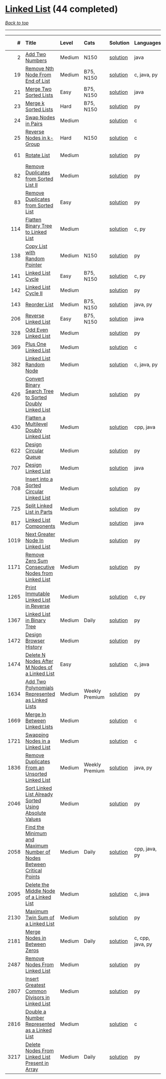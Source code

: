 # [Linked List](<https://leetcode.com/tag/Linked-List/>) (44 completed)

*[Back to top](<../../README.md>)*

------

|    # | Title                                                                                                                                                                        | Level   | Cats           | Solution                                                                                        | Languages        | Date Complete   |
|-----:|:-----------------------------------------------------------------------------------------------------------------------------------------------------------------------------|:--------|:---------------|:------------------------------------------------------------------------------------------------|:-----------------|:----------------|
|    2 | [Add Two Numbers](<https://leetcode.com/problems/add-two-numbers>)                                                                                                           | Medium  | N150           | [solution](<../_2. Add Two Numbers.md>)                                                         | java             | May 22, 2024    |
|   19 | [Remove Nth Node From End of List](<https://leetcode.com/problems/remove-nth-node-from-end-of-list>)                                                                         | Medium  | B75, N150      | [solution](<../_19. Remove Nth Node From End of List.md>)                                       | c, java, py      | Jun 07, 2024    |
|   21 | [Merge Two Sorted Lists](<https://leetcode.com/problems/merge-two-sorted-lists>)                                                                                             | Easy    | B75, N150      | [solution](<../_21. Merge Two Sorted Lists.md>)                                                 | java             | May 22, 2024    |
|   23 | [Merge k Sorted Lists](<https://leetcode.com/problems/merge-k-sorted-lists>)                                                                                                 | Hard    | B75, N150      | [solution](<../_23. Merge k Sorted Lists.md>)                                                   | py               | Jun 17, 2024    |
|   24 | [Swap Nodes in Pairs](<https://leetcode.com/problems/swap-nodes-in-pairs>)                                                                                                   | Medium  |                | [solution](<../_24. Swap Nodes in Pairs.md>)                                                    | c                | Jun 07, 2024    |
|   25 | [Reverse Nodes in k-Group](<https://leetcode.com/problems/reverse-nodes-in-k-group>)                                                                                         | Hard    | N150           | [solution](<../_25. Reverse Nodes in k-Group.md>)                                               | c                | Jun 07, 2024    |
|   61 | [Rotate List](<https://leetcode.com/problems/rotate-list>)                                                                                                                   | Medium  |                | [solution](<../_61. Rotate List.md>)                                                            | py               | Jun 22, 2024    |
|   82 | [Remove Duplicates from Sorted List II](<https://leetcode.com/problems/remove-duplicates-from-sorted-list-ii>)                                                               | Medium  |                | [solution](<../_82. Remove Duplicates from Sorted List II.md>)                                  | py               | Jul 04, 2024    |
|   83 | [Remove Duplicates from Sorted List](<https://leetcode.com/problems/remove-duplicates-from-sorted-list>)                                                                     | Easy    |                | [solution](<../_83. Remove Duplicates from Sorted List.md>)                                     | py               | Aug 30, 2024    |
|  114 | [Flatten Binary Tree to Linked List](<https://leetcode.com/problems/flatten-binary-tree-to-linked-list>)                                                                     | Medium  |                | [solution](<../_114. Flatten Binary Tree to Linked List.md>)                                    | c, py            | Jun 11, 2024    |
|  138 | [Copy List with Random Pointer](<https://leetcode.com/problems/copy-list-with-random-pointer>)                                                                               | Medium  | N150           | [solution](<../_138. Copy List with Random Pointer.md>)                                         | py               | Jun 27, 2024    |
|  141 | [Linked List Cycle](<https://leetcode.com/problems/linked-list-cycle>)                                                                                                       | Easy    | B75, N150      | [solution](<../_141. Linked List Cycle.md>)                                                     | c, py            | Jun 04, 2024    |
|  142 | [Linked List Cycle II](<https://leetcode.com/problems/linked-list-cycle-ii>)                                                                                                 | Medium  |                | [solution](<../_142. Linked List Cycle II.md>)                                                  | py               | Jun 26, 2024    |
|  143 | [Reorder List](<https://leetcode.com/problems/reorder-list>)                                                                                                                 | Medium  | B75, N150      | [solution](<../_143. Reorder List.md>)                                                          | java, py         | Jun 11, 2024    |
|  206 | [Reverse Linked List](<https://leetcode.com/problems/reverse-linked-list>)                                                                                                   | Easy    | B75, N150      | [solution](<../_206. Reverse Linked List.md>)                                                   | java             | Jun 27, 2024    |
|  328 | [Odd Even Linked List](<https://leetcode.com/problems/odd-even-linked-list>)                                                                                                 | Medium  |                | [solution](<../_328. Odd Even Linked List.md>)                                                  | py               | Jun 22, 2024    |
|  369 | [Plus One Linked List](<https://leetcode.com/problems/plus-one-linked-list>)                                                                                                 | Medium  |                | [solution](<../_369. Plus One Linked List.md>)                                                  | c                | Jul 04, 2024    |
|  382 | [Linked List Random Node](<https://leetcode.com/problems/linked-list-random-node>)                                                                                           | Medium  |                | [solution](<../_382. Linked List Random Node.md>)                                               | c, java, py      | Jun 22, 2024    |
|  426 | [Convert Binary Search Tree to Sorted Doubly Linked List](<https://leetcode.com/problems/convert-binary-search-tree-to-sorted-doubly-linked-list>)                           | Medium  |                | [solution](<../_426. Convert Binary Search Tree to Sorted Doubly Linked List.md>)               | py               | Jun 12, 2024    |
|  430 | [Flatten a Multilevel Doubly Linked List](<https://leetcode.com/problems/flatten-a-multilevel-doubly-linked-list>)                                                           | Medium  |                | [solution](<../_430. Flatten a Multilevel Doubly Linked List.md>)                               | cpp, java        | Jun 27, 2024    |
|  622 | [Design Circular Queue](<https://leetcode.com/problems/design-circular-queue>)                                                                                               | Medium  |                | [solution](<../_622. Design Circular Queue.md>)                                                 | py               | Jul 06, 2024    |
|  707 | [Design Linked List](<https://leetcode.com/problems/design-linked-list>)                                                                                                     | Medium  |                | [solution](<../_707. Design Linked List.md>)                                                    | java             | Jun 22, 2024    |
|  708 | [Insert into a Sorted Circular Linked List](<https://leetcode.com/problems/insert-into-a-sorted-circular-linked-list>)                                                       | Medium  |                | [solution](<../_708. Insert into a Sorted Circular Linked List.md>)                             | py               | Jun 22, 2024    |
|  725 | [Split Linked List in Parts](<https://leetcode.com/problems/split-linked-list-in-parts>)                                                                                     | Medium  |                | [solution](<../_725. Split Linked List in Parts.md>)                                            | py               | Jun 22, 2024    |
|  817 | [Linked List Components](<https://leetcode.com/problems/linked-list-components>)                                                                                             | Medium  |                | [solution](<../_817. Linked List Components.md>)                                                | java             | Jul 04, 2024    |
| 1019 | [Next Greater Node In Linked List](<https://leetcode.com/problems/next-greater-node-in-linked-list>)                                                                         | Medium  |                | [solution](<../_1019. Next Greater Node In Linked List.md>)                                     | py               | Jun 22, 2024    |
| 1171 | [Remove Zero Sum Consecutive Nodes from Linked List](<https://leetcode.com/problems/remove-zero-sum-consecutive-nodes-from-linked-list>)                                     | Medium  |                | [solution](<../_1171. Remove Zero Sum Consecutive Nodes from Linked List.md>)                   | py               | Jun 15, 2024    |
| 1265 | [Print Immutable Linked List in Reverse](<https://leetcode.com/problems/print-immutable-linked-list-in-reverse>)                                                             | Medium  |                | [solution](<../_1265. Print Immutable Linked List in Reverse.md>)                               | c, py            | Jun 06, 2024    |
| 1367 | [Linked List in Binary Tree](<https://leetcode.com/problems/linked-list-in-binary-tree>)                                                                                     | Medium  | Daily          | [solution](<../_1367. Linked List in Binary Tree.md>)                                           | py               | Sep 07, 2024    |
| 1472 | [Design Browser History](<https://leetcode.com/problems/design-browser-history>)                                                                                             | Medium  |                | [solution](<../_1472. Design Browser History.md>)                                               | py               | Jul 06, 2024    |
| 1474 | [Delete N Nodes After M Nodes of a Linked List](<https://leetcode.com/problems/delete-n-nodes-after-m-nodes-of-a-linked-list>)                                               | Easy    |                | [solution](<../_1474. Delete N Nodes After M Nodes of a Linked List.md>)                        | c, java          | Jun 07, 2024    |
| 1634 | [Add Two Polynomials Represented as Linked Lists](<https://leetcode.com/problems/add-two-polynomials-represented-as-linked-lists>)                                           | Medium  | Weekly Premium | [solution](<../_1634. Add Two Polynomials Represented as Linked Lists.md>)                      | py               | Sep 06, 2024    |
| 1669 | [Merge In Between Linked Lists](<https://leetcode.com/problems/merge-in-between-linked-lists>)                                                                               | Medium  |                | [solution](<../_1669. Merge In Between Linked Lists.md>)                                        | c                | Jun 24, 2024    |
| 1721 | [Swapping Nodes in a Linked List](<https://leetcode.com/problems/swapping-nodes-in-a-linked-list>)                                                                           | Medium  |                | [solution](<../_1721. Swapping Nodes in a Linked List.md>)                                      | c                | Jun 07, 2024    |
| 1836 | [Remove Duplicates From an Unsorted Linked List](<https://leetcode.com/problems/remove-duplicates-from-an-unsorted-linked-list>)                                             | Medium  | Weekly Premium | [solution](<../_1836. Remove Duplicates From an Unsorted Linked List.md>)                       | java, py         | Jul 08, 2024    |
| 2046 | [Sort Linked List Already Sorted Using Absolute Values](<https://leetcode.com/problems/sort-linked-list-already-sorted-using-absolute-values>)                               | Medium  |                | [solution](<../_2046. Sort Linked List Already Sorted Using Absolute Values.md>)                | py               | Jul 04, 2024    |
| 2058 | [Find the Minimum and Maximum Number of Nodes Between Critical Points](<https://leetcode.com/problems/find-the-minimum-and-maximum-number-of-nodes-between-critical-points>) | Medium  | Daily          | [solution](<../_2058. Find the Minimum and Maximum Number of Nodes Between Critical Points.md>) | cpp, java, py    | Jul 05, 2024    |
| 2095 | [Delete the Middle Node of a Linked List](<https://leetcode.com/problems/delete-the-middle-node-of-a-linked-list>)                                                           | Medium  |                | [solution](<../_2095. Delete the Middle Node of a Linked List.md>)                              | c, java          | Jun 07, 2024    |
| 2130 | [Maximum Twin Sum of a Linked List](<https://leetcode.com/problems/maximum-twin-sum-of-a-linked-list>)                                                                       | Medium  |                | [solution](<../_2130. Maximum Twin Sum of a Linked List.md>)                                    | py               | Jun 21, 2024    |
| 2181 | [Merge Nodes in Between Zeros](<https://leetcode.com/problems/merge-nodes-in-between-zeros>)                                                                                 | Medium  | Daily          | [solution](<../_2181. Merge Nodes in Between Zeros.md>)                                         | c, cpp, java, py | Jul 04, 2024    |
| 2487 | [Remove Nodes From Linked List](<https://leetcode.com/problems/remove-nodes-from-linked-list>)                                                                               | Medium  |                | [solution](<../_2487. Remove Nodes From Linked List.md>)                                        | py               | Jun 12, 2024    |
| 2807 | [Insert Greatest Common Divisors in Linked List](<https://leetcode.com/problems/insert-greatest-common-divisors-in-linked-list>)                                             | Medium  |                | [solution](<../_2807. Insert Greatest Common Divisors in Linked List.md>)                       | py               | Jun 13, 2024    |
| 2816 | [Double a Number Represented as a Linked List](<https://leetcode.com/problems/double-a-number-represented-as-a-linked-list>)                                                 | Medium  |                | [solution](<../_2816. Double a Number Represented as a Linked List.md>)                         | c                | Jul 04, 2024    |
| 3217 | [Delete Nodes From Linked List Present in Array](<https://leetcode.com/problems/delete-nodes-from-linked-list-present-in-array>)                                             | Medium  | Daily          | [solution](<../_3217. Delete Nodes From Linked List Present in Array.md>)                       | py               | Sep 06, 2024    |